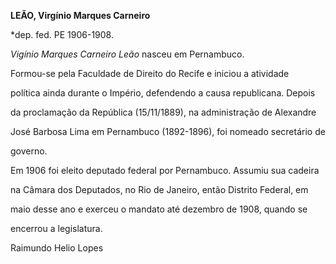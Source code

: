 **LEÃO, Virgínio Marques Carneiro**



\*dep. fed. PE 1906-1908.



*Vigínio Marques Carneiro Leão* nasceu em Pernambuco.



Formou-se pela Faculdade de Direito do Recife e iniciou a atividade

política ainda durante o Império, defendendo a causa republicana. Depois

da proclamação da República (15/11/1889), na administração de Alexandre

José Barbosa Lima em Pernambuco (1892-1896), foi nomeado secretário de

governo.



Em 1906 foi eleito deputado federal por Pernambuco. Assumiu sua cadeira

na Câmara dos Deputados, no Rio de Janeiro, então Distrito Federal, em

maio desse ano e exerceu o mandato até dezembro de 1908, quando se

encerrou a legislatura.



Raimundo Helio Lopes



